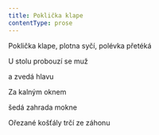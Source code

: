 ```yaml
---
title: Poklička klape
contentType: prose
---
```


Poklička klape, plotna syčí, polévka přetéká

U stolu probouzí se muž

a zvedá hlavu

Za kalným oknem

šedá zahrada mokne

Ořezané košťály trčí ze záhonu
